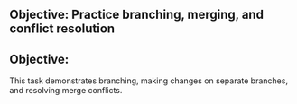 ## Objective: Practice branching, merging, and conflict resolution
## Objective:
This task demonstrates branching, making changes on separate branches, and resolving merge conflicts.

